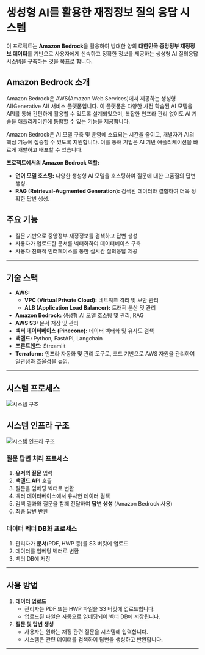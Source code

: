 # 생성형 AI를 활용한 재정정보 질의 응답 시스템

이 프로젝트는 **Amazon Bedrock**을 활용하여 방대한 양의 **대한민국 중앙정부 재정정보 데이터**를 기반으로 사용자에게 신속하고 정확한 정보를 제공하는 생성형 AI 질의응답 시스템을 구축하는 것을 목표로 합니다. 

## Amazon Bedrock 소개
Amazon Bedrock은 AWS(Amazon Web Services)에서 제공하는 생성형 AI(Generative AI) 서비스 플랫폼입니다. 이 플랫폼은 다양한 사전 학습된 AI 모델을 API를 통해 간편하게 활용할 수 있도록 설계되었으며, 복잡한 인프라 관리 없이도 AI 기술을 애플리케이션에 통합할 수 있는 기능을 제공합니다.

Amazon Bedrock은 AI 모델 구축 및 운영에 소요되는 시간을 줄이고, 개발자가 AI의 핵심 기능에 집중할 수 있도록 지원합니다. 이를 통해 기업은 AI 기반 애플리케이션을 빠르게 개발하고 배포할 수 있습니다.

**프로젝트에서의 Amazon Bedrock 역할:**
- **언어 모델 호스팅:** 다양한 생성형 AI 모델을 호스팅하여 질문에 대한 고품질의 답변 생성.
- **RAG (Retrieval-Augmented Generation):** 검색된 데이터와 결합하여 더욱 정확한 답변 생성.

## 주요 기능
- 질문 기반으로 중앙정부 재정정보를 검색하고 답변 생성
- 사용자가 업로드한 문서를 벡터화하여 데이터베이스 구축
- 사용자 친화적 인터페이스를 통한 실시간 질의응답 제공  

---

## 기술 스택
- **AWS:**
  - **VPC (Virtual Private Cloud):** 네트워크 격리 및 보안 관리
  - **ALB (Application Load Balancer):** 트래픽 분산 및 관리
- **Amazon Bedrock:** 생성형 AI 모델 호스팅 및 관리, RAG
- **AWS S3:** 문서 저장 및 관리
- **벡터 데이터베이스 (Pinecone):** 데이터 벡터화 및 유사도 검색
- **백엔드:** Python, FastAPI, Langchain
- **프론트엔드:** Streamlit
- **Terraform:** 인프라 자동화 및 관리 도구로, 코드 기반으로 AWS 자원을 관리하여 일관성과 효율성을 높임.

---

## 시스템 프로세스

![시스템 구조](https://github.com/user-attachments/assets/4037c4cb-9819-4d65-b97a-2de3ce1fd225)

## 시스템 인프라 구조
![시스템 인프라 구조](https://github.com/user-attachments/assets/57732822-3979-4b90-8e31-a9bb774b7164)

### 질문 답변 처리 프로세스
1. **유저의 질문** 입력
2. **백엔드 API** 호출
3. 질문을 임베딩 벡터로 변환
4. 벡터 데이터베이스에서 유사한 데이터 검색
5. 검색 결과와 질문을 함께 전달하여 **답변 생성** (Amazon Bedrock 사용)
6. 최종 답변 반환

### 데이터 벡터 DB화 프로세스
1. 관리자가 **문서**(PDF, HWP 등)를 S3 버킷에 업로드  
2. 데이터를 임베딩 벡터로 변환  
3. 벡터 DB에 저장  

---

## 사용 방법
1. **데이터 업로드**  
   - 관리자는 PDF 또는 HWP 파일을 S3 버킷에 업로드합니다.  
   - 업로드된 파일은 자동으로 임베딩되어 벡터 DB에 저장됩니다.  
2. **질문 및 답변 생성**  
   - 사용자는 원하는 재정 관련 질문을 시스템에 입력합니다.  
   - 시스템은 관련 데이터를 검색하여 답변을 생성하고 반환합니다.  

---
